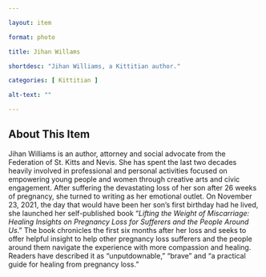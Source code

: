 ```yaml
--- 

layout: item

format: photo 

title: Jihan Willams

shortdesc: "Jihan Williams, a Kittitian author."

categories: [ Kittitian ] 

alt-text: ""

--- 
```


## About This Item 

Jihan Williams is an author, attorney and social advocate from the Federation of St. Kitts and Nevis. She has spent the last two decades heavily involved in professional and personal activities focused on empowering young people and women through creative arts and civic engagement. After suffering the devastating loss of her son after 26 weeks of pregnancy, she turned to writing as her emotional outlet. On November 23, 2021, the day that would have been her son’s first birthday had he lived, she launched her self-published book “_Lifting the Weight of Miscarriage: Healing Insights on Pregnancy Loss for Sufferers and the People Around Us_.” The book chronicles the first six months after her loss and seeks to offer helpful insight to help other pregnancy loss sufferers and the people around them navigate the experience with more compassion and healing. Readers have described it as “unputdownable,” “brave” and “a practical guide for healing from pregnancy loss.”
